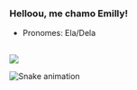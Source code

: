 ### Helloou, me chamo Emilly!

- Pronomes: Ela/Dela

<div align="center">
  <a href="https://github.com/emsnascimento">
  
  ##
  
</div> 
  
  <a href = "mailto:emilly.vcnascimento@gmail.com"><img src="https://img.shields.io/badge/-Gmail-%23333?style=for-the-badge&logo=gmail&logoColor=white" target="_blank"></a>
  
  ![Snake animation](https://github.com/emsnascimento/emsnascimento/blob/output/github-contribution-grid-snake.svg)
  
</div>
